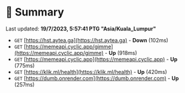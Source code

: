 # 📖 Summary
Last updated: **19/7/2023, 5:57:41 PTG "Asia/Kuala_Lumpur"**

- `GET` [https://hst.aytea.ga](https://hst.aytea.ga) - **Down** (102ms)
- `GET` [https://memeapi.cyclic.app/gimme](https://memeapi.cyclic.app/gimme) - **Up** (918ms)
- `GET` [https://memeapi.cyclic.app](https://memeapi.cyclic.app) - **Up** (775ms)
- `GET` [https://klik.ml/health](https://klik.ml/health) - **Up** (420ms)
- `GET` [https://dumb.onrender.com](https://dumb.onrender.com) - **Up** (257ms)
